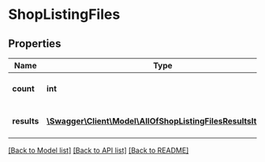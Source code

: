 # ShopListingFiles

## Properties
Name | Type | Description | Notes
------------ | ------------- | ------------- | -------------
**count** | **int** | The number of ShopListingFiles being returned.. | [optional] 
**results** | [**\Swagger\Client\Model\AllOfShopListingFilesResultsItems[]**](.md) | An array of ShopListingFile resources. | [optional] 

[[Back to Model list]](../../README.md#documentation-for-models) [[Back to API list]](../../README.md#documentation-for-api-endpoints) [[Back to README]](../../README.md)

